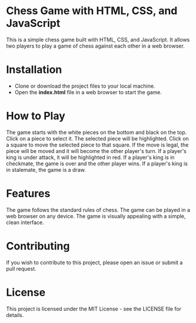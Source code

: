 # Chess Game with HTML, CSS, and JavaScript
This is a simple chess game built with HTML, CSS, and JavaScript. It allows two players to play a game of chess against each other in a web browser.

# Installation
- Clone or download the project files to your local machine.
- Open the **index.html** file in a web browser to start the game.
# How to Play
The game starts with the white pieces on the bottom and black on the top.
Click on a piece to select it. The selected piece will be highlighted.
Click on a square to move the selected piece to that square. If the move is legal, the piece will be moved and it will become the other player's turn.
If a player's king is under attack, it will be highlighted in red.
If a player's king is in checkmate, the game is over and the other player wins.
If a player's king is in stalemate, the game is a draw.
# Features
The game follows the standard rules of chess.
The game can be played in a web browser on any device.
The game is visually appealing with a simple, clean interface.
# Contributing
If you wish to contribute to this project, please open an issue or submit a pull request.

# License
This project is licensed under the MIT License - see the LICENSE file for details.




